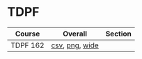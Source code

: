 # TDPF

| Course | Overall | Section |
| ------ | ------- | ------- |
| TDPF 162 | [csv](https://github.com/UCSD-Historical-Enrollment-Data/2025Spring/blob/main/overall/TDPF%20162.csv), [png](https://raw.githubusercontent.com/UCSD-Historical-Enrollment-Data/2025Spring/main/plot_overall/TDPF%20162.png), [wide](https://raw.githubusercontent.com/UCSD-Historical-Enrollment-Data/2025Spring/main/plot_overall_wide/TDPF%20162.png) |  |
